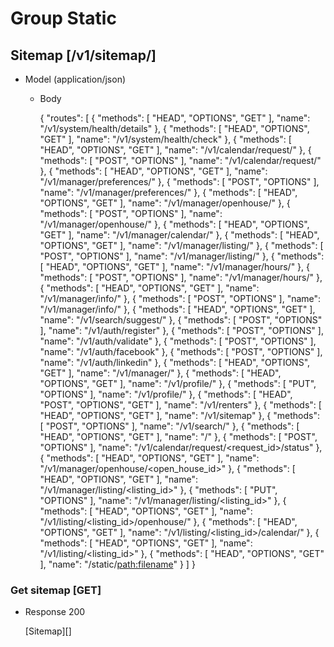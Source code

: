 # Group Static

## Sitemap [/v1/sitemap/]

+ Model (application/json)

	+ Body

		{
		  "routes": [
		    {
		      "methods": [
		        "HEAD",
		        "OPTIONS",
		        "GET"
		      ],
		      "name": "/v1/system/health/details"
		    },
		    {
		      "methods": [
		        "HEAD",
		        "OPTIONS",
		        "GET"
		      ],
		      "name": "/v1/system/health/check"
		    },
		    {
		      "methods": [
		        "HEAD",
		        "OPTIONS",
		        "GET"
		      ],
		      "name": "/v1/calendar/request/"
		    },
		    {
		      "methods": [
		        "POST",
		        "OPTIONS"
		      ],
		      "name": "/v1/calendar/request/"
		    },
		    {
		      "methods": [
		        "HEAD",
		        "OPTIONS",
		        "GET"
		      ],
		      "name": "/v1/manager/preferences/"
		    },
		    {
		      "methods": [
		        "POST",
		        "OPTIONS"
		      ],
		      "name": "/v1/manager/preferences/"
		    },
		    {
		      "methods": [
		        "HEAD",
		        "OPTIONS",
		        "GET"
		      ],
		      "name": "/v1/manager/openhouse/"
		    },
		    {
		      "methods": [
		        "POST",
		        "OPTIONS"
		      ],
		      "name": "/v1/manager/openhouse/"
		    },
		    {
		      "methods": [
		        "HEAD",
		        "OPTIONS",
		        "GET"
		      ],
		      "name": "/v1/manager/calendar/"
		    },
		    {
		      "methods": [
		        "HEAD",
		        "OPTIONS",
		        "GET"
		      ],
		      "name": "/v1/manager/listing/"
		    },
		    {
		      "methods": [
		        "POST",
		        "OPTIONS"
		      ],
		      "name": "/v1/manager/listing/"
		    },
		    {
		      "methods": [
		        "HEAD",
		        "OPTIONS",
		        "GET"
		      ],
		      "name": "/v1/manager/hours/"
		    },
		    {
		      "methods": [
		        "POST",
		        "OPTIONS"
		      ],
		      "name": "/v1/manager/hours/"
		    },
		    {
		      "methods": [
		        "HEAD",
		        "OPTIONS",
		        "GET"
		      ],
		      "name": "/v1/manager/info/"
		    },
		    {
		      "methods": [
		        "POST",
		        "OPTIONS"
		      ],
		      "name": "/v1/manager/info/"
		    },
		    {
		      "methods": [
		        "HEAD",
		        "OPTIONS",
		        "GET"
		      ],
		      "name": "/v1/search/suggest/"
		    },
		    {
		      "methods": [
		        "POST",
		        "OPTIONS"
		      ],
		      "name": "/v1/auth/register"
		    },
		    {
		      "methods": [
		        "POST",
		        "OPTIONS"
		      ],
		      "name": "/v1/auth/validate"
		    },
		    {
		      "methods": [
		        "POST",
		        "OPTIONS"
		      ],
		      "name": "/v1/auth/facebook"
		    },
		    {
		      "methods": [
		        "POST",
		        "OPTIONS"
		      ],
		      "name": "/v1/auth/linkedin"
		    },
		    {
		      "methods": [
		        "HEAD",
		        "OPTIONS",
		        "GET"
		      ],
		      "name": "/v1/manager/"
		    },
		    {
		      "methods": [
		        "HEAD",
		        "OPTIONS",
		        "GET"
		      ],
		      "name": "/v1/profile/"
		    },
		    {
		      "methods": [
		        "PUT",
		        "OPTIONS"
		      ],
		      "name": "/v1/profile/"
		    },
		    {
		      "methods": [
		        "HEAD",
		        "POST",
		        "OPTIONS",
		        "GET"
		      ],
		      "name": "/v1/renters"
		    },
		    {
		      "methods": [
		        "HEAD",
		        "OPTIONS",
		        "GET"
		      ],
		      "name": "/v1/sitemap"
		    },
		    {
		      "methods": [
		        "POST",
		        "OPTIONS"
		      ],
		      "name": "/v1/search/"
		    },
		    {
		      "methods": [
		        "HEAD",
		        "OPTIONS",
		        "GET"
		      ],
		      "name": "/"
		    },
		    {
		      "methods": [
		        "POST",
		        "OPTIONS"
		      ],
		      "name": "/v1/calendar/request/<request_id>/status"
		    },
		    {
		      "methods": [
		        "HEAD",
		        "OPTIONS",
		        "GET"
		      ],
		      "name": "/v1/manager/openhouse/<open_house_id>"
		    },
		    {
		      "methods": [
		        "HEAD",
		        "OPTIONS",
		        "GET"
		      ],
		      "name": "/v1/manager/listing/<listing_id>"
		    },
		    {
		      "methods": [
		        "PUT",
		        "OPTIONS"
		      ],
		      "name": "/v1/manager/listing/<listing_id>"
		    },
		    {
		      "methods": [
		        "HEAD",
		        "OPTIONS",
		        "GET"
		      ],
		      "name": "/v1/listing/<listing_id>/openhouse/"
		    },
		    {
		      "methods": [
		        "HEAD",
		        "OPTIONS",
		        "GET"
		      ],
		      "name": "/v1/listing/<listing_id>/calendar/"
		    },
		    {
		      "methods": [
		        "HEAD",
		        "OPTIONS",
		        "GET"
		      ],
		      "name": "/v1/listing/<listing_id>"
		    },
		    {
		      "methods": [
		        "HEAD",
		        "OPTIONS",
		        "GET"
		      ],
		      "name": "/static/<path:filename>"
		    }
		  ]
		}

### Get sitemap [GET]

+ Response 200

	[Sitemap][]
